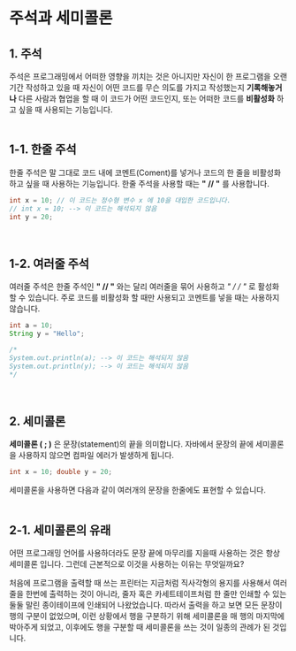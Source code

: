 # **주석과 세미콜론**
## **1. 주석**
주석은 프로그래밍에서 어떠한 영향을 끼치는 것은 아니지만 자신이 한 프로그램을 오랜 기간 작성하고 있을 때 자신이 어떤 코드를 무슨 의도를 가지고 작성했는지 **기록해놓거나** 다른 사람과 협업을 할 때 이 코드가 어떤 코드인지, 또는 어떠한 코드를 **비활성화** 하고 싶을 때 사용되는 기능입니다. <br><br>
## **1-1. 한줄 주석**
한줄 주석은 말 그대로 코드 내에 코멘트(Coment)를 넣거나 코드의 한 줄을 비활성화하고 싶을 때 사용하는 기능입니다. 
한줄 주석을 사용할 때는 **" // "** 를 사용합니다. <br>
```java
int x = 10; // 이 코드는 정수형 변수 x 에 10을 대입한 코드입니다.
// int x = 10; --> 이 코드는 해석되지 않음 
int y = 20;
```
<br>

## **1-2. 여러줄 주석**
여러줄 주석은 한줄 주석인 **" // "** 와는 달리 여러줄을 묶어 사용하고 **" /* */ "** 로 활성화 할 수 있습니다. 주로 코드를 비활성화 할 때만 사용되고 코멘트를 넣을 때는 사용하지 않습니다. <br>
```java
int a = 10;
String y = "Hello";

/*
System.out.println(a); --> 이 코드는 해석되지 않음
System.out.println(y); --> 이 코드는 해석되지 않음
*/
```
<br>

## **2. 세미콜론**
**세미콜론 ( ; )** 은 문장(statement)의 끝을 의미합니다. 자바에서 문장의 끝에 세미콜론을 사용하지 않으면 컴파일 에러가 발생하게 됩니다.
```java
int x = 10; double y = 20;
```
세미콜론을 사용하면 다음과 같이 여러개의 문장을 한줄에도 표현할 수 있습니다.
<br><br>
## **2-1. 세미콜론의 유래**
어떤 프로그래밍 언어를 사용하더라도 문장 끝에 마무리를 지을때 사용하는 것은 항상 세미콜론 입니다. 그런데 근본적으로 이것을 사용하는 이유는 무엇일까요? 

처음에 프로그램을 출력할 때 쓰는 프린터는 지금처럼 직사각형의 용지를 사용해서 여러 줄을 한번에 출력하는 것이 아니라, 줄자 혹은 카세트테이프처럼 한 줄만 인쇄할 수 있는 둘둘 말린 종이테이프에 인쇄되어 나왔었습니다. 따라서 출력을 하고 보면 모든 문장이 행의 구분이 없었으며, 이런 상황에서 행을 구분하기 위해 세미콜론을 매 행의 마지막에 박아주게 되었고, 이후에도 행을 구분할 때 세미콜론을 쓰는 것이 일종의 관례가 된 것입니다.
